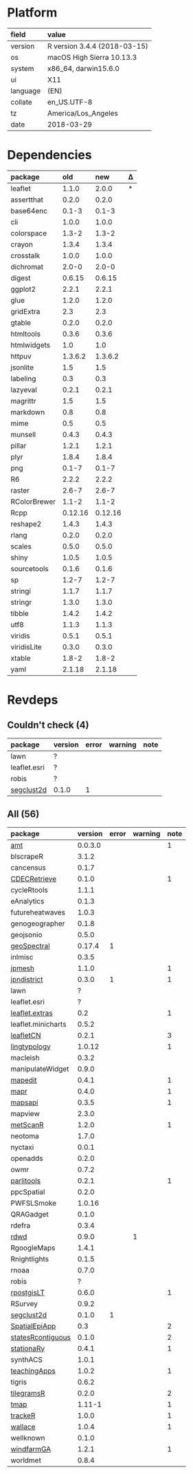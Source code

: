 # Platform

|field    |value                        |
|:--------|:----------------------------|
|version  |R version 3.4.4 (2018-03-15) |
|os       |macOS High Sierra 10.13.3    |
|system   |x86_64, darwin15.6.0         |
|ui       |X11                          |
|language |(EN)                         |
|collate  |en_US.UTF-8                  |
|tz       |America/Los_Angeles          |
|date     |2018-03-29                   |

# Dependencies

|package      |old     |new     |Δ  |
|:------------|:-------|:-------|:--|
|leaflet      |1.1.0   |2.0.0   |*  |
|assertthat   |0.2.0   |0.2.0   |   |
|base64enc    |0.1-3   |0.1-3   |   |
|cli          |1.0.0   |1.0.0   |   |
|colorspace   |1.3-2   |1.3-2   |   |
|crayon       |1.3.4   |1.3.4   |   |
|crosstalk    |1.0.0   |1.0.0   |   |
|dichromat    |2.0-0   |2.0-0   |   |
|digest       |0.6.15  |0.6.15  |   |
|ggplot2      |2.2.1   |2.2.1   |   |
|glue         |1.2.0   |1.2.0   |   |
|gridExtra    |2.3     |2.3     |   |
|gtable       |0.2.0   |0.2.0   |   |
|htmltools    |0.3.6   |0.3.6   |   |
|htmlwidgets  |1.0     |1.0     |   |
|httpuv       |1.3.6.2 |1.3.6.2 |   |
|jsonlite     |1.5     |1.5     |   |
|labeling     |0.3     |0.3     |   |
|lazyeval     |0.2.1   |0.2.1   |   |
|magrittr     |1.5     |1.5     |   |
|markdown     |0.8     |0.8     |   |
|mime         |0.5     |0.5     |   |
|munsell      |0.4.3   |0.4.3   |   |
|pillar       |1.2.1   |1.2.1   |   |
|plyr         |1.8.4   |1.8.4   |   |
|png          |0.1-7   |0.1-7   |   |
|R6           |2.2.2   |2.2.2   |   |
|raster       |2.6-7   |2.6-7   |   |
|RColorBrewer |1.1-2   |1.1-2   |   |
|Rcpp         |0.12.16 |0.12.16 |   |
|reshape2     |1.4.3   |1.4.3   |   |
|rlang        |0.2.0   |0.2.0   |   |
|scales       |0.5.0   |0.5.0   |   |
|shiny        |1.0.5   |1.0.5   |   |
|sourcetools  |0.1.6   |0.1.6   |   |
|sp           |1.2-7   |1.2-7   |   |
|stringi      |1.1.7   |1.1.7   |   |
|stringr      |1.3.0   |1.3.0   |   |
|tibble       |1.4.2   |1.4.2   |   |
|utf8         |1.1.3   |1.1.3   |   |
|viridis      |0.5.1   |0.5.1   |   |
|viridisLite  |0.3.0   |0.3.0   |   |
|xtable       |1.8-2   |1.8-2   |   |
|yaml         |2.1.18  |2.1.18  |   |

# Revdeps

## Couldn't check (4)

|package                              |version |error |warning |note |
|:------------------------------------|:-------|:-----|:-------|:----|
|lawn                                 |?       |      |        |     |
|leaflet.esri                         |?       |      |        |     |
|robis                                |?       |      |        |     |
|[segclust2d](problems.md#segclust2d) |0.1.0   |1     |        |     |

## All (56)

|package                                            |version |error |warning |note |
|:--------------------------------------------------|:-------|:-----|:-------|:----|
|[amt](problems.md#amt)                             |0.0.3.0 |      |        |1    |
|blscrapeR                                          |3.1.2   |      |        |     |
|cancensus                                          |0.1.7   |      |        |     |
|[CDECRetrieve](problems.md#cdecretrieve)           |0.1.0   |      |        |1    |
|cycleRtools                                        |1.1.1   |      |        |     |
|eAnalytics                                         |0.1.3   |      |        |     |
|futureheatwaves                                    |1.0.3   |      |        |     |
|genogeographer                                     |0.1.8   |      |        |     |
|geojsonio                                          |0.5.0   |      |        |     |
|[geoSpectral](problems.md#geospectral)             |0.17.4  |1     |        |     |
|inlmisc                                            |0.3.5   |      |        |     |
|[jpmesh](problems.md#jpmesh)                       |1.1.0   |      |        |1    |
|[jpndistrict](problems.md#jpndistrict)             |0.3.0   |1     |        |1    |
|lawn                                               |?       |      |        |     |
|leaflet.esri                                       |?       |      |        |     |
|[leaflet.extras](problems.md#leafletextras)        |0.2     |      |        |1    |
|leaflet.minicharts                                 |0.5.2   |      |        |     |
|[leafletCN](problems.md#leafletcn)                 |0.2.1   |      |        |3    |
|[lingtypology](problems.md#lingtypology)           |1.0.12  |      |        |1    |
|macleish                                           |0.3.2   |      |        |     |
|manipulateWidget                                   |0.9.0   |      |        |     |
|[mapedit](problems.md#mapedit)                     |0.4.1   |      |        |1    |
|[mapr](problems.md#mapr)                           |0.4.0   |      |        |1    |
|[mapsapi](problems.md#mapsapi)                     |0.3.5   |      |        |1    |
|mapview                                            |2.3.0   |      |        |     |
|[metScanR](problems.md#metscanr)                   |1.2.0   |      |        |1    |
|neotoma                                            |1.7.0   |      |        |     |
|nyctaxi                                            |0.0.1   |      |        |     |
|openadds                                           |0.2.0   |      |        |     |
|owmr                                               |0.7.2   |      |        |     |
|[parlitools](problems.md#parlitools)               |0.2.1   |      |        |1    |
|ppcSpatial                                         |0.2.0   |      |        |     |
|PWFSLSmoke                                         |1.0.16  |      |        |     |
|QRAGadget                                          |0.1.0   |      |        |     |
|rdefra                                             |0.3.4   |      |        |     |
|[rdwd](problems.md#rdwd)                           |0.9.0   |      |1       |     |
|RgoogleMaps                                        |1.4.1   |      |        |     |
|Rnightlights                                       |0.1.5   |      |        |     |
|rnoaa                                              |0.7.0   |      |        |     |
|robis                                              |?       |      |        |     |
|[rpostgisLT](problems.md#rpostgislt)               |0.6.0   |      |        |1    |
|RSurvey                                            |0.9.2   |      |        |     |
|[segclust2d](problems.md#segclust2d)               |0.1.0   |1     |        |     |
|[SpatialEpiApp](problems.md#spatialepiapp)         |0.3     |      |        |2    |
|[statesRcontiguous](problems.md#statesrcontiguous) |0.1.0   |      |        |2    |
|[stationaRy](problems.md#stationary)               |0.4.1   |      |        |1    |
|synthACS                                           |1.0.1   |      |        |     |
|[teachingApps](problems.md#teachingapps)           |1.0.2   |      |        |1    |
|tigris                                             |0.6.2   |      |        |     |
|[tilegramsR](problems.md#tilegramsr)               |0.2.0   |      |        |2    |
|[tmap](problems.md#tmap)                           |1.11-1  |      |        |1    |
|[trackeR](problems.md#tracker)                     |1.0.0   |      |        |1    |
|[wallace](problems.md#wallace)                     |1.0.4   |      |        |1    |
|wellknown                                          |0.1.0   |      |        |     |
|[windfarmGA](problems.md#windfarmga)               |1.2.1   |      |        |1    |
|worldmet                                           |0.8.4   |      |        |     |

